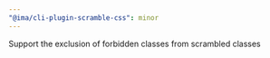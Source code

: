 ```yaml
---
"@ima/cli-plugin-scramble-css": minor
---
```


Support the exclusion of forbidden classes from scrambled classes
